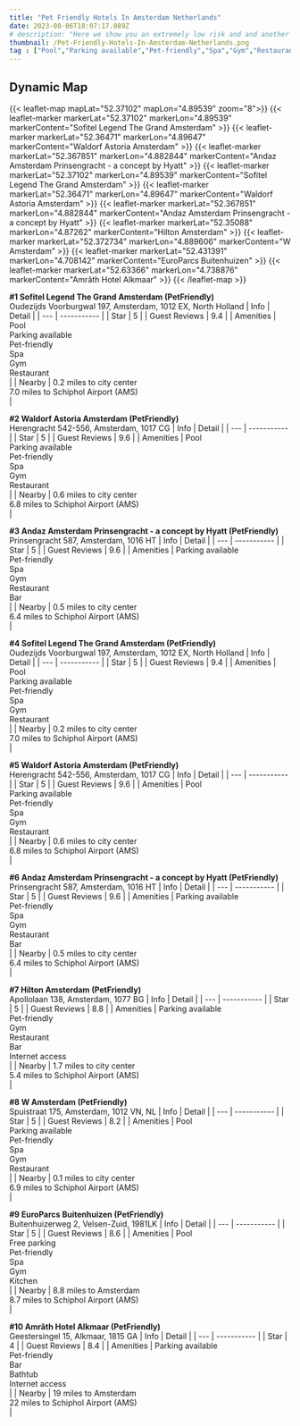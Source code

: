 ```yaml
---
title: "Pet Friendly Hotels In Amsterdam Netherlands"
date: 2023-08-06T18:07:17.089Z
# description: "Here we show you an extremely low risk and and another medium risk approach to earn passive income "
thumbnail: /Pet-Friendly-Hotels-In-Amsterdam-Netherlands.png
tag : ["Pool","Parking available","Pet-friendly","Spa","Gym","Restaurant","Bar","Internet access","Free parking","Kitchen","Bathtub"]
---
```


## Dynamic Map
{{< leaflet-map  mapLat="52.37102" mapLon="4.89539" zoom="8">}}
    {{< leaflet-marker markerLat="52.37102" markerLon="4.89539" markerContent="Sofitel Legend The Grand Amsterdam" >}}
    {{< leaflet-marker markerLat="52.36471" markerLon="4.89647" markerContent="Waldorf Astoria Amsterdam" >}}
    {{< leaflet-marker markerLat="52.367851" markerLon="4.882844" markerContent="Andaz Amsterdam Prinsengracht - a concept by Hyatt" >}}
    {{< leaflet-marker markerLat="52.37102" markerLon="4.89539" markerContent="Sofitel Legend The Grand Amsterdam" >}}
    {{< leaflet-marker markerLat="52.36471" markerLon="4.89647" markerContent="Waldorf Astoria Amsterdam" >}}
    {{< leaflet-marker markerLat="52.367851" markerLon="4.882844" markerContent="Andaz Amsterdam Prinsengracht - a concept by Hyatt" >}}
    {{< leaflet-marker markerLat="52.35088" markerLon="4.87262" markerContent="Hilton Amsterdam" >}}
    {{< leaflet-marker markerLat="52.372734" markerLon="4.889606" markerContent="W Amsterdam" >}}
    {{< leaflet-marker markerLat="52.431391" markerLon="4.708142" markerContent="EuroParcs Buitenhuizen" >}}
    {{< leaflet-marker markerLat="52.63366" markerLon="4.738876" markerContent="Amrâth Hotel Alkmaar" >}}
{{< /leaflet-map >}}


**#1 Sofitel Legend The Grand Amsterdam (PetFriendly)**<br>Oudezijds Voorburgwal 197, Amsterdam, 1012 EX, North Holland
| Info | Detail |
| --- | ----------- |
| Star | 5 |
| Guest Reviews | 9.4 |
| Amenities | Pool<br>Parking available<br>Pet-friendly<br>Spa<br>Gym<br>Restaurant<br> |
| Nearby | 0.2 miles to city center<br>7.0 miles to Schiphol Airport (AMS)<br> |

**#2 Waldorf Astoria Amsterdam (PetFriendly)**<br>Herengracht 542-556, Amsterdam, 1017 CG
| Info | Detail |
| --- | ----------- |
| Star | 5 |
| Guest Reviews | 9.6 |
| Amenities | Pool<br>Parking available<br>Pet-friendly<br>Spa<br>Gym<br>Restaurant<br> |
| Nearby | 0.6 miles to city center<br>6.8 miles to Schiphol Airport (AMS)<br> |

**#3 Andaz Amsterdam Prinsengracht - a concept by Hyatt (PetFriendly)**<br>Prinsengracht 587, Amsterdam, 1016 HT
| Info | Detail |
| --- | ----------- |
| Star | 5 |
| Guest Reviews | 9.6 |
| Amenities | Parking available<br>Pet-friendly<br>Spa<br>Gym<br>Restaurant<br>Bar<br> |
| Nearby | 0.5 miles to city center<br>6.4 miles to Schiphol Airport (AMS)<br> |

**#4 Sofitel Legend The Grand Amsterdam (PetFriendly)**<br>Oudezijds Voorburgwal 197, Amsterdam, 1012 EX, North Holland
| Info | Detail |
| --- | ----------- |
| Star | 5 |
| Guest Reviews | 9.4 |
| Amenities | Pool<br>Parking available<br>Pet-friendly<br>Spa<br>Gym<br>Restaurant<br> |
| Nearby | 0.2 miles to city center<br>7.0 miles to Schiphol Airport (AMS)<br> |

**#5 Waldorf Astoria Amsterdam (PetFriendly)**<br>Herengracht 542-556, Amsterdam, 1017 CG
| Info | Detail |
| --- | ----------- |
| Star | 5 |
| Guest Reviews | 9.6 |
| Amenities | Pool<br>Parking available<br>Pet-friendly<br>Spa<br>Gym<br>Restaurant<br> |
| Nearby | 0.6 miles to city center<br>6.8 miles to Schiphol Airport (AMS)<br> |

**#6 Andaz Amsterdam Prinsengracht - a concept by Hyatt (PetFriendly)**<br>Prinsengracht 587, Amsterdam, 1016 HT
| Info | Detail |
| --- | ----------- |
| Star | 5 |
| Guest Reviews | 9.6 |
| Amenities | Parking available<br>Pet-friendly<br>Spa<br>Gym<br>Restaurant<br>Bar<br> |
| Nearby | 0.5 miles to city center<br>6.4 miles to Schiphol Airport (AMS)<br> |

**#7 Hilton Amsterdam (PetFriendly)**<br>Apollolaan 138, Amsterdam, 1077 BG
| Info | Detail |
| --- | ----------- |
| Star | 5 |
| Guest Reviews | 8.8 |
| Amenities | Parking available<br>Pet-friendly<br>Gym<br>Restaurant<br>Bar<br>Internet access<br> |
| Nearby | 1.7 miles to city center<br>5.4 miles to Schiphol Airport (AMS)<br> |

**#8 W Amsterdam (PetFriendly)**<br>Spuistraat 175, Amsterdam, 1012 VN, NL
| Info | Detail |
| --- | ----------- |
| Star | 5 |
| Guest Reviews | 8.2 |
| Amenities | Pool<br>Parking available<br>Pet-friendly<br>Spa<br>Gym<br>Restaurant<br> |
| Nearby | 0.1 miles to city center<br>6.9 miles to Schiphol Airport (AMS)<br> |

**#9 EuroParcs Buitenhuizen (PetFriendly)**<br>Buitenhuizerweg 2, Velsen-Zuid, 1981LK
| Info | Detail |
| --- | ----------- |
| Star | 5 |
| Guest Reviews | 8.6 |
| Amenities | Pool<br>Free parking<br>Pet-friendly<br>Spa<br>Gym<br>Kitchen<br> |
| Nearby | 8.8 miles to Amsterdam<br>8.7 miles to Schiphol Airport (AMS)<br> |

**#10 Amrâth Hotel Alkmaar (PetFriendly)**<br>Geestersingel 15, Alkmaar, 1815 GA
| Info | Detail |
| --- | ----------- |
| Star | 4 |
| Guest Reviews | 8.4 |
| Amenities | Parking available<br>Pet-friendly<br>Bar<br>Bathtub<br>Internet access<br> |
| Nearby | 19 miles to Amsterdam<br>22 miles to Schiphol Airport (AMS)<br> |

